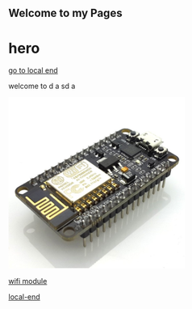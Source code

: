 ## Welcome to my Pages

# hero
[go to local end](#local-end)

welcome to d
a
sd
a


<img src="./wifi.png" width="350">

[wifi module](./Wi-Fi-Module.md)

[local-end](#hero)
